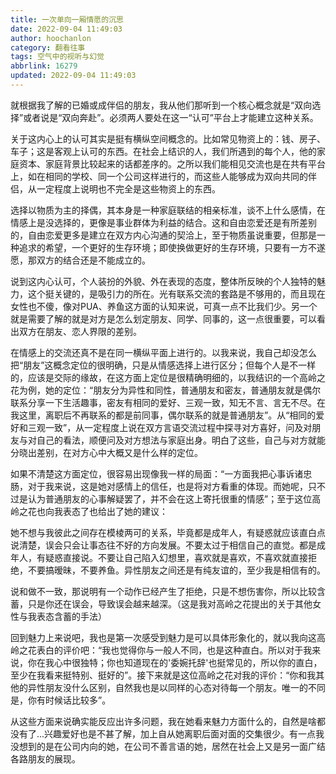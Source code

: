```yaml
---
title: 一次单向一厢情愿的沉思
date: 2022-09-04 11:49:03
author: hoochanlon
category: 翻看往事
tags: 空气中的视听与幻觉
abbrlink: 16279
updated: 2022-09-04 11:49:03
---
```


就根据我了解的已婚或成伴侣的朋友，我从他们那听到一个核心概念就是“双向选择”或者说是“双向奔赴”。必须两人要处在这一“认可”平台上才能建立这种关系。

<!-- more -->

关于这内心上的认可其实是挺有横纵空间概念的。比如常见物资上的：钱、房子、车子；这是客观上认可的东西。在社会上结识的人，我们所遇到的每个人，他的家庭资本、家庭背景比较起来的话都差序的。之所以我们能相见交流也是在共有平台上，如在相同的学校、同一个公司这样进行的，而这些人能够成为双向共同的伴侣，从一定程度上说明也不完全是这些物资上的东西。

选择以物质为主的择偶，其本身是一种家庭联结的相亲标准，谈不上什么感情，在情感上是没选择的，更像是事业群体为利益的结合。这和自由恋爱还是有所差别的，自由恋爱更多是建立在双方内心沟通的契洽上，至于物质虽说重要，但那是一种追求的希望，一个更好的生存环境；即使换做更好的生存环境，只要有一方不遂愿，那双方的结合还是不能成立的。

说到这内心认可，个人装扮的外貌、外在表现的态度，整体所反映的个人独特的魅力，这个挺关键的，是吸引力的所在。光有联系交流的套路是不够用的，而且现在女性也不傻，像对PUA、养鱼这方面的认知来说，可真一点不比我们少。另一个就是需要了解的就是对方是怎么划定朋友、同学、同事的，这一点很重要，可以看出双方在朋友、恋人界限的差别。

在情感上的交流还真不是在同一横纵平面上进行的。以我来说，我自己却没怎么把“朋友”这概念定位的很明确，只是从情感选择上进行区分；但每个人是不一样的，应该是交际的缘故，在这方面上定位是很精确明细的，以我结识的一个高岭之花为例，她的定位：“朋友分为异性和同性，普通朋友和密友，普通朋友就是偶尔联系分享一下生活趣事，密友有相同的爱好、三观一致，知无不言、言无不尽。在我这里，离职后不再联系的都是前同事，偶尔联系的就是普通朋友”。从“相同的爱好和三观一致”，从一定程度上说在双方言语交流过程中探寻对方喜好，问及对朋友与对自己的看法，顺便问及对方想法与家庭出身。明白了这些，自己与对方就能分晓出差别，在对方心中大概又是什么样的定位。

如果不清楚这方面定位，很容易出现像我一样的局面：“一方面我把心事诉诸忠肠，对于我来说，这是她对感情上的信任，也是将对方看重的体现。而她呢，只不过是认为普通朋友的心事解疑罢了，并不会在这上寄托很重的情感”；至于这位高岭之花也向我表态了也给出了她的建议：

  她不想与我彼此之间存在模棱两可的关系，毕竟都是成年人，有疑惑就应该直白点说清楚，误会只会让事态往不好的方向发展。不要太过于相信自己的直觉。都是成年人，有疑惑直接说。不要让自己陷入幻想里，喜欢就是喜欢，不喜欢就直接拒绝，不要搞暧昧，不要养鱼。异性朋友之间还是有纯友谊的，至少我是相信有的。

  说和做不一致，那说明有一个动作已经产生了拒绝，只是不想伤害你，所以比较含蓄，只是你还在误会，导致误会越来越深。（这是我对高岭之花提出的关于其他女性与我表态含蓄的手法）

回到魅力上来说吧，我也是第一次感受到魅力是可以具体形象化的，就以我向这高岭之花表白的评价吧：“我也觉得你与一般人不同，也是这种直白。所以对于我来说，你在我心中很独特；你也知道现在的'委婉托辞'也挺常见的，所以你的直白，至少在我看来挺特别、挺好的”。接下来就是这位高岭之花对我的评价：“你和我其他的异性朋友没什么区别，自然我也是以同样的心态对待每一个朋友。唯一的不同是，你有时候话比较多”。

从这些方面来说确实能反应出许多问题，我在她看来魅力方面什么的，自然是啥都没有了...兴趣爱好也是不甚了解，加上自从她离职后面对面的交集很少。有一点我没想到的是在公司内向的她，在公司不善言语的她，居然在社会上又是另一面广结各路朋友的展现。